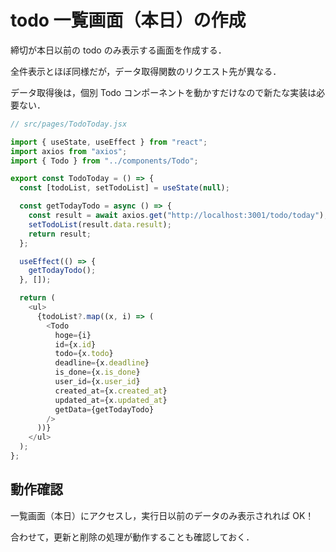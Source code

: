 # todo 一覧画面（本日）の作成

締切が本日以前の todo のみ表示する画面を作成する．

全件表示とほぼ同様だが，データ取得関数のリクエスト先が異なる．

データ取得後は，個別 Todo コンポーネントを動かすだけなので新たな実装は必要ない．

```js
// src/pages/TodoToday.jsx

import { useState, useEffect } from "react";
import axios from "axios";
import { Todo } from "../components/Todo";

export const TodoToday = () => {
  const [todoList, setTodoList] = useState(null);

  const getTodayTodo = async () => {
    const result = await axios.get("http://localhost:3001/todo/today");
    setTodoList(result.data.result);
    return result;
  };

  useEffect(() => {
    getTodayTodo();
  }, []);

  return (
    <ul>
      {todoList?.map((x, i) => (
        <Todo
          hoge={i}
          id={x.id}
          todo={x.todo}
          deadline={x.deadline}
          is_done={x.is_done}
          user_id={x.user_id}
          created_at={x.created_at}
          updated_at={x.updated_at}
          getData={getTodayTodo}
        />
      ))}
    </ul>
  );
};
```

## 動作確認

一覧画面（本日）にアクセスし，実行日以前のデータのみ表示されれば OK！

合わせて，更新と削除の処理が動作することも確認しておく．

